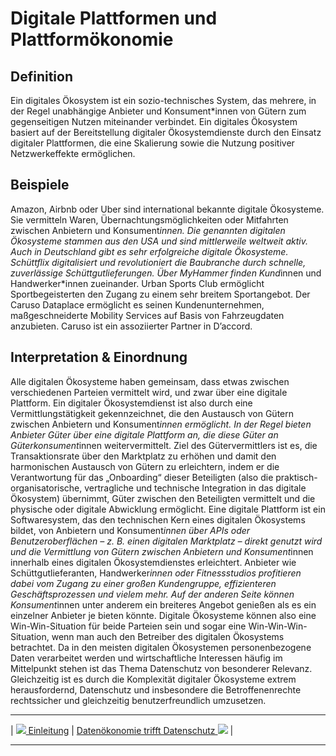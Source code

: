 # Digitale Plattformen und Plattformökonomie

## Definition
Ein digitales Ökosystem ist ein sozio-technisches System, das mehrere, in der Regel unabhängige Anbieter und Konsument*innen von Gütern zum gegenseitigen Nutzen miteinander verbindet. Ein digitales Ökosystem basiert auf der Bereitstellung digitaler Ökosystemdienste durch den Einsatz digitaler Plattformen, die eine Skalierung sowie die Nutzung positiver Netzwerkeffekte ermöglichen.

## Beispiele
Amazon, Airbnb oder Uber sind international bekannte digitale Ökosysteme. Sie vermitteln Waren, Übernachtungsmöglichkeiten oder Mitfahrten zwischen Anbietern und Konsument*innen. Die genannten digitalen Ökosysteme stammen aus den USA und sind mittlerweile weltweit aktiv. Auch in Deutschland gibt es sehr erfolgreiche digitale Ökosysteme. Schüttflix digitalisiert und revolutioniert die Baubranche durch schnelle, zuverlässige Schüttgutlieferungen. Über MyHammer finden Kund*innen und Handwerker*innen zueinander. Urban Sports Club ermöglicht Sportbegeisterten den Zugang zu einem sehr breitem Sportangebot. Der Caruso Dataplace ermöglicht es seinen Kundenunternehmen, maßgeschneiderte Mobility Services auf Basis von Fahrzeugdaten anzubieten. Caruso ist ein assoziierter Partner in D’accord.
## Interpretation & Einordnung 
Alle digitalen Ökosysteme haben gemeinsam, dass etwas zwischen verschiedenen Parteien vermittelt wird, und zwar über eine digitale Plattform. Ein digitaler Ökosystemdienst ist also durch eine Vermittlungstätigkeit gekennzeichnet, die den Austausch von Gütern zwischen Anbietern und Konsument*innen ermöglicht. In der Regel bieten Anbieter Güter über eine digitale Plattform an, die diese Güter an Güterkonsument*innen weitervermittelt. Ziel des Gütervermittlers ist es, die Transaktionsrate über den Marktplatz zu erhöhen und damit den harmonischen Austausch von Gütern zu erleichtern, indem er die Verantwortung für das „Onboarding“ dieser Beteiligten (also die praktisch-organisatorische, vertragliche und technische Integration in das digitale Ökosystem) übernimmt, Güter zwischen den Beteiligten vermittelt und die physische oder digitale Abwicklung ermöglicht. Eine digitale Plattform ist ein Softwaresystem, das den technischen Kern eines digitalen Ökosystems bildet, von Anbietern und Konsument*innen über APIs oder Benutzeroberflächen – z. B. einen digitalen Marktplatz – direkt genutzt wird und die Vermittlung von Gütern zwischen Anbietern und Konsument*innen innerhalb eines digitalen Ökosystemdienstes erleichtert.
Anbieter wie Schüttgutlieferanten, Handwerker*innen oder Fitnessstudios profitieren dabei vom Zugang zu einer großen Kundengruppe, effizienteren Geschäftsprozessen und vielem mehr. Auf der anderen Seite können Konsument*innen unter anderem ein breiteres Angebot genießen als es ein einzelner Anbieter je bieten könnte. Digitale Ökosysteme können also eine Win-Win-Situation für beide Parteien sein und sogar eine Win-Win-Win-Situation, wenn man auch den Betreiber des digitalen Ökosystems betrachtet. 
Da in den meisten digitalen Ökosystemen personenbezogene Daten verarbeitet werden und wirtschaftliche Interessen häufig im Mittelpunkt stehen ist das Thema Datenschutz von besonderer Relevanz. Gleichzeitig ist es durch die Komplexität digitaler Ökosysteme extrem herausfordernd, Datenschutz und insbesondere die Betroffenenrechte rechtssicher und gleichzeitig benutzerfreundlich umzusetzen. 

****

| [![](/Daccord/assets/images/backward-solid.svg) Einleitung](<index>) | [Datenökonomie trifft Datenschutz ![](/Daccord/assets/images/forward-solid.svg)](<Datenökonomie trifft Datenschutz>) |

****